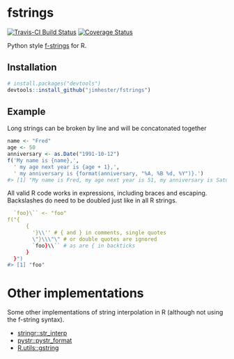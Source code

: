 
<!-- README.md is generated from README.Rmd. Please edit that file -->
fstrings
========

[![Travis-CI Build Status](https://travis-ci.org/jimhester/fstrings.svg?branch=master)](https://travis-ci.org/jimhester/fstrings) [![Coverage Status](https://img.shields.io/codecov/c/github/jimhester/fstrings/master.svg)](https://codecov.io/github/jimhester/fstrings?branch=master)

Python style [f-strings](https://www.python.org/dev/peps/pep-0498/) for R.

Installation
------------

``` r
# install.packages("devtools")
devtools::install_github("jimhester/fstrings")
```

Example
-------

Long strings can be broken by line and will be concatonated together

``` r
name <- "Fred"
age <- 50
anniversary <- as.Date("1991-10-12")
f('My name is {name},',
  ' my age next year is {age + 1},',
  ' my anniversary is {format(anniversary, "%A, %B %d, %Y")}.')
#> [1] "My name is Fred, my age next year is 51, my anniversary is Saturday, October 12, 1991."
```

All valid R code works in expressions, including braces and escaping. Backslashes do need to be doubled just like in all R strings.

``` r
  `foo}\`` <- "foo"
f("{
      {
        '}\\'' # { and } in comments, single quotes
        \"}\\\"\" # or double quotes are ignored
        `foo}\\`` # as are { in backticks
      }
  }")
#> [1] "foo"
```

Other implementations
=====================

Some other implementations of string interpolation in R (although not using the f-string syntax).

-   [stringr::str\_interp](http://stringr.tidyverse.org/reference/str_interp.html)
-   [pystr::pystr\_format](https://cran.r-project.org/package=pystr)
-   [R.utils::gstring](https://cran.r-project.org/package=R.utils)
